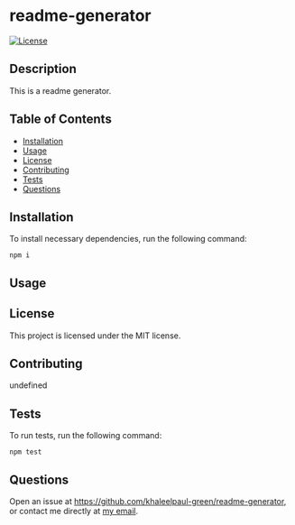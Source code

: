 # readme-generator

  [![License](https://img.shields.io/badge/License-MIT-blue.svg)](https://opensource.org/licenses/MIT)

  ## Description

  This is a readme generator.

  ## Table of Contents

  * [Installation](#installation)
  * [Usage](#usage)
  * [License](#license)
  * [Contributing](#contributing)
  * [Tests](#tests)
  * [Questions](#questions)
  
  ## Installation 

  To install necessary dependencies, run the following command:

  ```
  npm i
  ```

  ## Usage 

  

  ## License

  This project is licensed under the MIT license.

  ## Contributing

 undefined

  ## Tests

  To run tests, run the following command:

  ```
  npm test
  ```

  ## Questions

  Open an issue at https://github.com/khaleelpaul-green/readme-generator, or contact me directly at [my email](mailto:khaleelpaulgreen.code@gmail.com?subject=[GitHub]).


